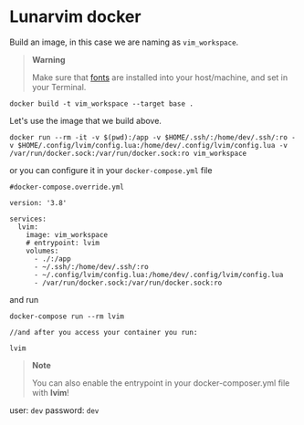 Lunarvim docker
===============

Build an image, in this case we are naming as `vim_workspace`.

> **Warning**
>
> Make sure that [fonts][lunavim_doc_fonts] are installed into your host/machine, and set in your Terminal.

```
docker build -t vim_workspace --target base .
```


Let's use the image that we build above.

```shell
docker run --rm -it -v $(pwd):/app -v $HOME/.ssh/:/home/dev/.ssh/:ro -v $HOME/.config/lvim/config.lua:/home/dev/.config/lvim/config.lua -v /var/run/docker.sock:/var/run/docker.sock:ro vim_workspace
```
or you can configure it in your `docker-compose.yml` file 

```
#docker-compose.override.yml

version: '3.8'

services:
  lvim:
    image: vim_workspace
    # entrypoint: lvim
    volumes:
      - ./:/app
      - ~/.ssh/:/home/dev/.ssh/:ro
      - ~/.config/lvim/config.lua:/home/dev/.config/lvim/config.lua
      - /var/run/docker.sock:/var/run/docker.sock:ro
```

and run

```
docker-compose run --rm lvim

//and after you access your container you run:

lvim
```

> **Note**
> 
> You can also enable the entrypoint in your docker-composer.yml file with **lvim**!

user: `dev`
password: `dev`

[lunavim_doc_fonts]: https://www.lunarvim.org/docs/configuration/nerd-fonts

